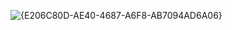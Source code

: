 ![{E206C80D-AE40-4687-A6F8-AB7094AD6A06}](https://github.com/user-attachments/assets/873ccfec-e79e-43be-b622-a19984805d8a)
